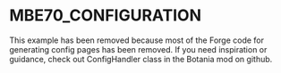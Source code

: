# MBE70_CONFIGURATION

This example has been removed because most of the Forge code for generating config pages has been removed.
 If you need inspiration or guidance, check out ConfigHandler class in the Botania mod on github.